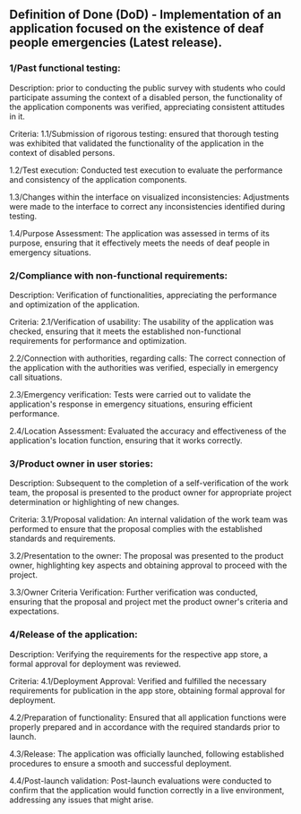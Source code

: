 ## Definition of Done (DoD) - Implementation of an application focused on the existence of deaf people emergencies (Latest release).

### 1/Past functional testing:

Description: prior to conducting the public survey with students who could participate assuming the context of a disabled person, the functionality of the application components was verified, appreciating consistent attitudes in it.

Criteria:
1.1/Submission of rigorous testing: ensured that thorough testing was exhibited that validated the functionality of the application in the context of disabled persons.

1.2/Test execution: Conducted test execution to evaluate the performance and consistency of the application components.

1.3/Changes within the interface on visualized inconsistencies: Adjustments were made to the interface to correct any inconsistencies identified during testing.

1.4/Purpose Assessment: The application was assessed in terms of its purpose, ensuring that it effectively meets the needs of deaf people in emergency situations.

### 2/Compliance with non-functional requirements:

Description: Verification of functionalities, appreciating the performance and optimization of the application.

Criteria:
2.1/Verification of usability: The usability of the application was checked, ensuring that it meets the established non-functional requirements for performance and optimization.

2.2/Connection with authorities, regarding calls: The correct connection of the application with the authorities was verified, especially in emergency call situations.

2.3/Emergency verification: Tests were carried out to validate the application's response in emergency situations, ensuring efficient performance.

2.4/Location Assessment: Evaluated the accuracy and effectiveness of the application's location function, ensuring that it works correctly.

### 3/Product owner in user stories:

Description: Subsequent to the completion of a self-verification of the work team, the proposal is presented to the product owner for appropriate project determination or highlighting of new changes.

Criteria:
3.1/Proposal validation: An internal validation of the work team was performed to ensure that the proposal complies with the established standards and requirements.

3.2/Presentation to the owner: The proposal was presented to the product owner, highlighting key aspects and obtaining approval to proceed with the project.

3.3/Owner Criteria Verification: Further verification was conducted, ensuring that the proposal and project met the product owner's criteria and expectations.

### 4/Release of the application:

Description: Verifying the requirements for the respective app store, a formal approval for deployment was reviewed.

Criteria:
4.1/Deployment Approval: Verified and fulfilled the necessary requirements for publication in the app store, obtaining formal approval for deployment.

4.2/Preparation of functionality: Ensured that all application functions were properly prepared and in accordance with the required standards prior to launch.

4.3/Release: The application was officially launched, following established procedures to ensure a smooth and successful deployment.

4.4/Post-launch validation: Post-launch evaluations were conducted to confirm that the application would function correctly in a live environment, addressing any issues that might arise.

